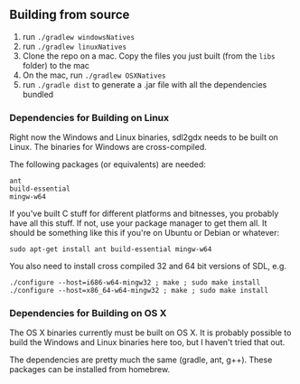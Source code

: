 ## Building from source 
1.  run `./gradlew windowsNatives`
2.  run `./gradlew linuxNatives`
3.  Clone the repo on a mac. Copy the files you just built (from the `libs` folder) to the mac 
4.  On the mac, run `./gradlew OSXNatives`
5.  run `./gradle dist` to generate a .jar file with all the dependencies bundled

### Dependencies for Building on Linux
Right now the Windows and Linux binaries, sdl2gdx needs to be built on Linux. The binaries for Windows are cross-compiled.

The following packages (or equivalents) are needed:

```
ant
build-essential 
mingw-w64
```

If you've built C stuff for different platforms and bitnesses, you probably have all this stuff. If not, use your package manager to get them all. It should be something like this if you're on Ubuntu or Debian or whatever: 

```
sudo apt-get install ant build-essential mingw-w64
```

You also need to install cross compiled 32 and 64 bit versions of SDL, e.g.

```
./configure --host=i686-w64-mingw32 ; make ; sudo make install
./configure --host=x86_64-w64-mingw32 ; make ; sudo make install
```


### Dependencies for Building on OS X
The OS X binaries currently must be built on OS X. It is probably possible to build the Windows and Linux binaries here too, but I haven't tried that out.

The dependencies are pretty much the same (gradle, ant, g++). These packages can be installed from homebrew.
